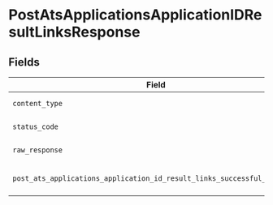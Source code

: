 # PostAtsApplicationsApplicationIDResultLinksResponse


## Fields

| Field                                                                                                                                                                  | Type                                                                                                                                                                   | Required                                                                                                                                                               | Description                                                                                                                                                            |
| ---------------------------------------------------------------------------------------------------------------------------------------------------------------------- | ---------------------------------------------------------------------------------------------------------------------------------------------------------------------- | ---------------------------------------------------------------------------------------------------------------------------------------------------------------------- | ---------------------------------------------------------------------------------------------------------------------------------------------------------------------- |
| `content_type`                                                                                                                                                         | *str*                                                                                                                                                                  | :heavy_check_mark:                                                                                                                                                     | HTTP response content type for this operation                                                                                                                          |
| `status_code`                                                                                                                                                          | *int*                                                                                                                                                                  | :heavy_check_mark:                                                                                                                                                     | HTTP response status code for this operation                                                                                                                           |
| `raw_response`                                                                                                                                                         | [requests.Response](https://requests.readthedocs.io/en/latest/api/#requests.Response)                                                                                  | :heavy_check_mark:                                                                                                                                                     | Raw HTTP response; suitable for custom response parsing                                                                                                                |
| `post_ats_applications_application_id_result_links_successful_response`                                                                                                | [Optional[shared.PostAtsApplicationsApplicationIDResultLinksSuccessfulResponse]](../../models/shared/postatsapplicationsapplicationidresultlinkssuccessfulresponse.md) | :heavy_minus_sign:                                                                                                                                                     | POST /ats/applications/:application_id/result-links Successful response                                                                                                |